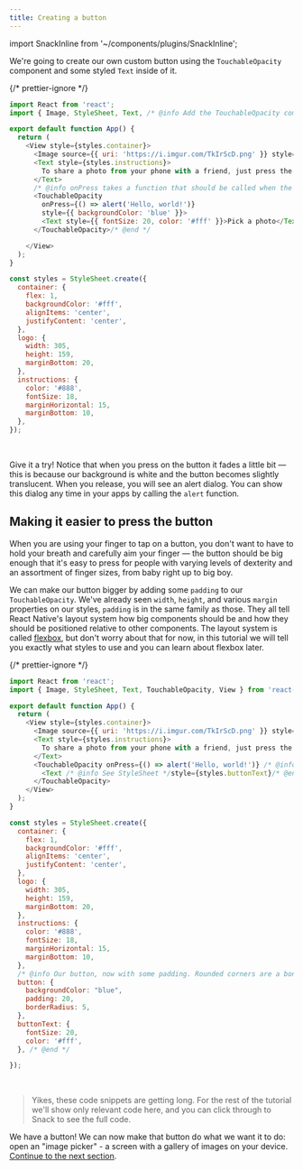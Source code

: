 ```yaml
---
title: Creating a button
---
```


import SnackInline from '~/components/plugins/SnackInline';

We're going to create our own custom button using the `TouchableOpacity` component and some styled `Text` inside of it.

<SnackInline label="Simple button">

{/* prettier-ignore */}
```js
import React from 'react';
import { Image, StyleSheet, Text, /* @info Add the TouchableOpacity component to your list of imports */ TouchableOpacity,/* @end */ View } from 'react-native';

export default function App() {
  return (
    <View style={styles.container}>
      <Image source={{ uri: 'https://i.imgur.com/TkIrScD.png' }} style={styles.logo} />
      <Text style={styles.instructions}>
        To share a photo from your phone with a friend, just press the button below!
      </Text>
      /* @info onPress takes a function that should be called when the button is pressed */
      <TouchableOpacity
        onPress={() => alert('Hello, world!')}
        style={{ backgroundColor: 'blue' }}>
        <Text style={{ fontSize: 20, color: '#fff' }}>Pick a photo</Text>
      </TouchableOpacity>/* @end */

    </View>
  );
}

const styles = StyleSheet.create({
  container: {
    flex: 1,
    backgroundColor: '#fff',
    alignItems: 'center',
    justifyContent: 'center',
  },
  logo: {
    width: 305,
    height: 159,
    marginBottom: 20,
  },
  instructions: {
    color: '#888',
    fontSize: 18,
    marginHorizontal: 15,
    marginBottom: 10,
  },
});
```

</SnackInline>

<br />

Give it a try! Notice that when you press on the button it fades a little bit &mdash; this is because our background is white and the button becomes slightly translucent. When you release, you will see an alert dialog. You can show this dialog any time in your apps by calling the `alert` function.

## Making it easier to press the button

When you are using your finger to tap on a button, you don't want to have to hold your breath and carefully aim your finger &mdash; the button should be big enough that it's easy to press for people with varying levels of dexterity and an assortment of finger sizes, from baby right up to big boy.

We can make our button bigger by adding some `padding` to our `TouchableOpacity`. We've already seen `width`, `height`, and various `margin` properties on our styles, `padding` is in the same family as those. They all tell React Native's layout system how big components should be and how they should be positioned relative to other components. The layout system is called [flexbox](https://reactnative.dev/docs/flexbox), but don't worry about that for now, in this tutorial we will tell you exactly what styles to use and you can learn about flexbox later.

<SnackInline label="Simple button">

{/* prettier-ignore */}
```js
import React from 'react';
import { Image, StyleSheet, Text, TouchableOpacity, View } from 'react-native';

export default function App() {
  return (
    <View style={styles.container}>
      <Image source={{ uri: 'https://i.imgur.com/TkIrScD.png' }} style={styles.logo} />
      <Text style={styles.instructions}>
        To share a photo from your phone with a friend, just press the button below!
      </Text>
      <TouchableOpacity onPress={() => alert('Hello, world!')} /* @info We moved our our style down to the StyleSheet, keep scrolling! */ style={styles.button}/* @end */>
        <Text /* @info See StyleSheet */style={styles.buttonText}/* @end */>Pick a photo</Text>
      </TouchableOpacity>
    </View>
  );
}

const styles = StyleSheet.create({
  container: {
    flex: 1,
    backgroundColor: '#fff',
    alignItems: 'center',
    justifyContent: 'center',
  },
  logo: {
    width: 305,
    height: 159,
    marginBottom: 20,
  },
  instructions: {
    color: '#888',
    fontSize: 18,
    marginHorizontal: 15,
    marginBottom: 10,
  },
  /* @info Our button, now with some padding. Rounded corners are a bonus thanks to borderRadius. */
  button: {
    backgroundColor: "blue",
    padding: 20,
    borderRadius: 5,
  },
  buttonText: {
    fontSize: 20,
    color: '#fff',
  }, /* @end */

});
```

</SnackInline>

<br />

> Yikes, these code snippets are getting long. For the rest of the tutorial we'll show only relevant code here, and you can click through to Snack to see the full code.

We have a button! We can now make that button do what we want it to do: open an "image picker" - a screen with a gallery of images on your device. [Continue to the next section](/tutorial/image-picker).
